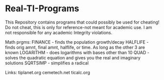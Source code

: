 # Real-TI-Programs
This Repository contains programs that could possibly be used for cheating! Do not cheat, this is only for reference-not meant for academic use. I am not responsible for any academic Integrity violations.

Math prgms:
FINANCE - finds the population growth/decay
HALFLIFE - finds orig amnt, final amnt, halflife, or time. As long as the other 3 are known
LOGARITHM - does logarithms with bases other than 10
QUAD - solves the quadratic equation and gives you the real and imaginary solutions
SQRTSIMP - simplifies a radical

Links:
tiplanet.org
cemetech.net
ticalc.org
